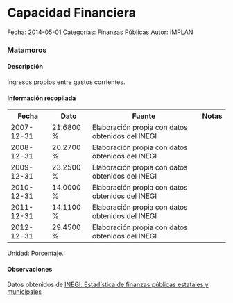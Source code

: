 Capacidad Financiera
=====

Fecha: 2014-05-01
Categorías: Finanzas Públicas
Autor: IMPLAN

### Matamoros

#### Descripción

Ingresos propios entre gastos corrientes.

#### Información recopilada

<table class="table table-hover table-bordered">
  <tr><th>Fecha</th><th>Dato</th><th>Fuente</th><th>Notas</th></tr>
  <tr><td>2007-12-31</td><td>21.6800 %</td><td>Elaboración propia con datos obtenidos del INEGI</td><td></td></tr>
  <tr><td>2008-12-31</td><td>20.2700 %</td><td>Elaboración propia con datos obtenidos del INEGI</td><td></td></tr>
  <tr><td>2009-12-31</td><td>23.2500 %</td><td>Elaboración propia con datos obtenidos del INEGI</td><td></td></tr>
  <tr><td>2010-12-31</td><td>14.0000 %</td><td>Elaboración propia con datos obtenidos del INEGI</td><td></td></tr>
  <tr><td>2011-12-31</td><td>14.1100 %</td><td>Elaboración propia con datos obtenidos del INEGI</td><td></td></tr>
  <tr><td>2012-12-31</td><td>29.4500 %</td><td>Elaboración propia con datos obtenidos del INEGI</td><td></td></tr>
</table>

Unidad: Porcentaje.

#### Observaciones

Datos obtenidos de [INEGI. Estadística de finanzas públicas estatales y municipales](http://www.inegi.org.mx/sistemas/olap/Proyectos/bd/continuas/finanzaspublicas/FPMun.asp?s=est&c=11289&proy=efipem_fmun)
